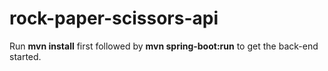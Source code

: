 # rock-paper-scissors-api

Run **mvn install** first followed by **mvn spring-boot:run** to get the back-end started.
